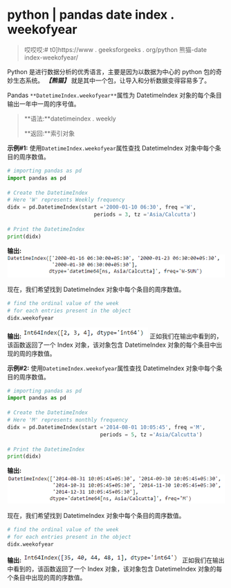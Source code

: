 # python | pandas date index . weekofyear

> 哎哎哎:# t0]https://www . geeksforgeeks . org/python 熊猫-date index-weekofyear/

Python 是进行数据分析的优秀语言，主要是因为以数据为中心的 python 包的奇妙生态系统。 ***【熊猫】*** 就是其中一个包，让导入和分析数据变得容易多了。

Pandas `**DatetimeIndex.weekofyear**`属性为 DatetimeIndex 对象的每个条目输出一年中一周的序号值。

> **语法:**datetimeindex . weekly
> 
> **返回:**索引对象

**示例#1:** 使用`DatetimeIndex.weekofyear`属性查找 DatetimeIndex 对象中每个条目的周序数值。

```py
# importing pandas as pd
import pandas as pd

# Create the DatetimeIndex
# Here 'W' represents Weekly frequency
didx = pd.DatetimeIndex(start ='2000-01-10 06:30', freq ='W',
                            periods = 3, tz ='Asia/Calcutta')

# Print the DatetimeIndex
print(didx)
```

**输出:**
![](img/ca6dd8d08c84db479eddb56f6364ca18.png)

现在，我们希望找到 DatetimeIndex 对象中每个条目的周序数值。

```py
# find the ordinal value of the week 
# for each entries present in the object
didx.weekofyear
```

**输出:**
![](img/7198561facbaa235d8f8f4f8207f3566.png)
正如我们在输出中看到的，该函数返回了一个 Index 对象，该对象包含 DatetimeIndex 对象的每个条目中出现的周的序数值。

**示例#2:** 使用`DatetimeIndex.weekofyear`属性查找 DatetimeIndex 对象中每个条目的周序数值。

```py
# importing pandas as pd
import pandas as pd

# Create the DatetimeIndex
# Here 'M' represents monthly frequency
didx = pd.DatetimeIndex(start ='2014-08-01 10:05:45', freq ='M', 
                              periods = 5, tz ='Asia/Calcutta')

# Print the DatetimeIndex
print(didx)
```

**输出:**
![](img/0774b9298df7661164579f72a19de9d7.png)

现在，我们希望找到 DatetimeIndex 对象中每个条目的周序数值。

```py
# find the ordinal value of the week
# for each entries present in the object
didx.weekofyear
```

**输出:**
![](img/c521ea4cd9964faeb47296b6b26759cd.png)
正如我们在输出中看到的，该函数返回了一个 Index 对象，该对象包含 DatetimeIndex 对象的每个条目中出现的周的序数值。